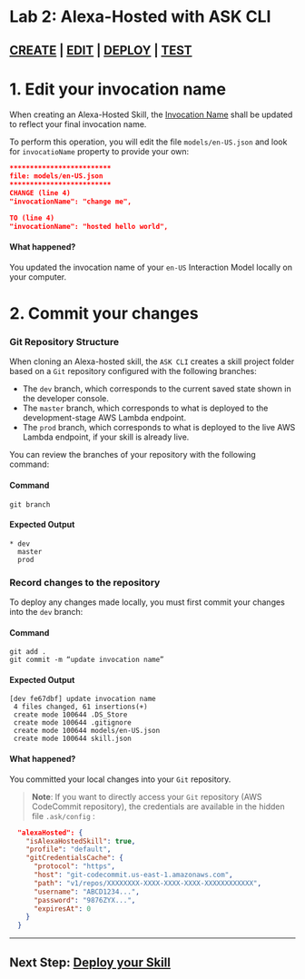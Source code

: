 # Lab 2: Alexa-Hosted with ASK CLI

## [CREATE](./01-create.md) | **[EDIT](./02-edit.md)** | [DEPLOY](./03-deploy.md) | [TEST](./04-test-simulate.md)

# 1. Edit your invocation name

When creating an Alexa-Hosted Skill, the [Invocation Name](https://developer.amazon.com/docs/custom-skills/choose-the-invocation-name-for-a-custom-skill.html) shall be updated to reflect your final invocation name.

To perform this operation, you will edit the file `models/en-US.json` and look for `invocatioName` property to provide your own:

```json
*************************
file: models/en-US.json
*************************
CHANGE (line 4)
"invocationName": "change me",

TO (line 4)
"invocationName": "hosted hello world",
```

#### What happened?

You updated the invocation name of your `en-US` Interaction Model locally on your computer.

# 2. Commit your changes

### Git Repository Structure

When cloning an Alexa-hosted skill, the `ASK CLI` creates a skill project folder based on a `Git` repository configured with the following branches:
* The `dev` branch, which corresponds to the current saved state shown in the developer console.
* The `master` branch, which corresponds to what is deployed to the development-stage AWS Lambda endpoint.
* The `prod` branch, which corresponds to what is deployed to the live AWS Lambda endpoint, if your skill is already live.

You can review the branches of your repository with the following command:

#### Command

```
git branch
```

#### Expected Output

```
* dev
  master
  prod
```

### Record changes to the repository

To deploy any changes made locally, you must first commit your changes into the `dev` branch:

#### Command
```
git add .
git commit -m “update invocation name”
```

#### Expected Output
```
[dev fe67dbf] update invocation name
 4 files changed, 61 insertions(+)
 create mode 100644 .DS_Store
 create mode 100644 .gitignore
 create mode 100644 models/en-US.json
 create mode 100644 skill.json
```

#### What happened?
You committed your local changes into your `Git` repository.

> **Note**: If you want to directly access your `Git` repository (AWS CodeCommit repository), the credentials are available in the hidden file `.ask/config` :
```json
  "alexaHosted": {
    "isAlexaHostedSkill": true,
    "profile": "default",
    "gitCredentialsCache": {
      "protocol": "https",
      "host": "git-codecommit.us-east-1.amazonaws.com",
      "path": "v1/repos/XXXXXXXX-XXXX-XXXX-XXXX-XXXXXXXXXXXX",
      "username": "ABCD1234...",
      "password": "9876ZYX...",
      "expiresAt": 0
    }
  }
```

---

## Next Step: [Deploy your Skill](./03-deploy.md)